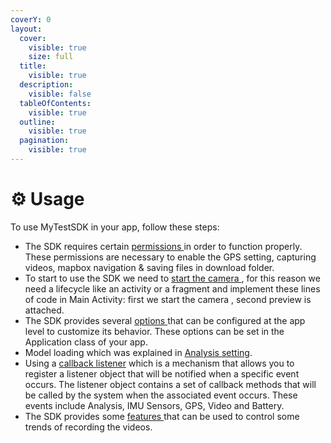 ```yaml
---
coverY: 0
layout:
  cover:
    visible: true
    size: full
  title:
    visible: true
  description:
    visible: false
  tableOfContents:
    visible: true
  outline:
    visible: true
  pagination:
    visible: true
---
```


# ⚙ Usage

To use MyTestSDK in your app, follow these steps:

* The SDK requires certain [permissions ](permissions.md)in order to function properly. These permissions are necessary to enable the GPS setting, capturing videos, mapbox navigation & saving files in download folder.
* To start to use the SDK we need to [start the camera ](start-gizo-analysis.md), for this reason we need a lifecycle like an activity or a fragment and implement these lines of code in Main Activity: first we start the camera , second preview is attached.
* The SDK provides several [options ](app-options-setting/)that can be configured at the app level to customize its behavior. These options can be set in the Application class of your app.
* Model loading which was explained in [Analysis setting](app-options-setting/gizoanalysissettings.md#step-3-loading-model).
* Using a  [callback listener](listeners.md) which is a mechanism that allows you to register a listener object that will be notified when a specific event occurs. The listener object contains a set of callback methods that will be called by the system when the associated event occurs. These events include Analysis, IMU Sensors, GPS, Video and Battery.
* The SDK provides some [features ](broken-reference)that can be used to control some trends of recording the videos.

































##
